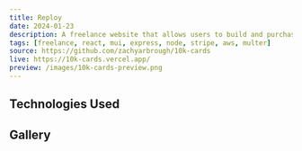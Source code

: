 ```yaml
---
title: Reploy 
date: 2024-01-23
description: A freelance website that allows users to build and purchase virtual business cards.
tags: [freelance, react, mui, express, node, stripe, aws, multer]
source: https://github.com/zachyarbrough/10k-cards
live: https://10k-cards.vercel.app/
preview: /images/10k-cards-preview.png
---
```


## Technologies Used

## Gallery